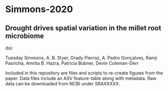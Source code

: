 # Simmons-2020
## Drought drives spatial variation in the millet root microbiome
doi:

Tuesday Simmons, A. B. Styer, Grady Pierroz, A. Pedro Gonçalves, Ramji Pasricha, Amrita B. Hazra, Patricia Bubner, Devin Coleman-Derr

Included in this repository are files and scripts to re-create figures from the paper. Data files include an ASV feature-table along with metadata. Raw data can be downloaded from NCBI under SRAXXXXX.
